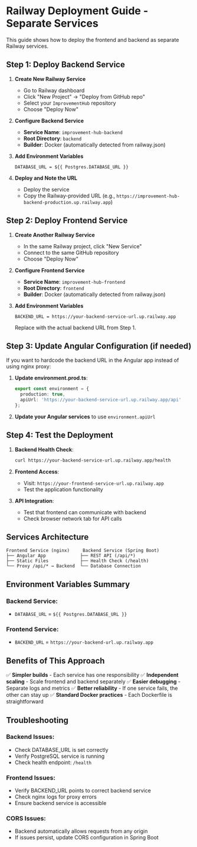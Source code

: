 # Railway Deployment Guide - Separate Services

This guide shows how to deploy the frontend and backend as separate Railway services.

## Step 1: Deploy Backend Service

1. **Create New Railway Service**
   - Go to Railway dashboard
   - Click "New Project" → "Deploy from GitHub repo"
   - Select your `ImprovementHub` repository
   - Choose "Deploy Now"

2. **Configure Backend Service**
   - **Service Name**: `improvement-hub-backend`
   - **Root Directory**: `backend`
   - **Builder**: Docker (automatically detected from railway.json)

3. **Add Environment Variables**
   ```
   DATABASE_URL = ${{ Postgres.DATABASE_URL }}
   ```

4. **Deploy and Note the URL**
   - Deploy the service
   - Copy the Railway-provided URL (e.g., `https://improvement-hub-backend-production.up.railway.app`)

## Step 2: Deploy Frontend Service

1. **Create Another Railway Service**
   - In the same Railway project, click "New Service"
   - Connect to the same GitHub repository
   - Choose "Deploy Now"

2. **Configure Frontend Service**
   - **Service Name**: `improvement-hub-frontend`
   - **Root Directory**: `frontend`
   - **Builder**: Docker (automatically detected from railway.json)

3. **Add Environment Variables**
   ```
   BACKEND_URL = https://your-backend-service-url.up.railway.app
   ```
   Replace with the actual backend URL from Step 1.

## Step 3: Update Angular Configuration (if needed)

If you want to hardcode the backend URL in the Angular app instead of using nginx proxy:

1. **Update environment.prod.ts**:
   ```typescript
   export const environment = {
     production: true,
     apiUrl: 'https://your-backend-service-url.up.railway.app/api'
   };
   ```

2. **Update your Angular services** to use `environment.apiUrl`

## Step 4: Test the Deployment

1. **Backend Health Check**:
   ```bash
   curl https://your-backend-service-url.up.railway.app/health
   ```

2. **Frontend Access**:
   - Visit: `https://your-frontend-service-url.up.railway.app`
   - Test the application functionality

3. **API Integration**:
   - Test that frontend can communicate with backend
   - Check browser network tab for API calls

## Services Architecture

```
Frontend Service (nginx)     Backend Service (Spring Boot)
├── Angular App             ├── REST API (/api/*)
├── Static Files            ├── Health Check (/health)
└── Proxy /api/* → Backend  └── Database Connection
```

## Environment Variables Summary

### Backend Service:
- `DATABASE_URL` = `${{ Postgres.DATABASE_URL }}`

### Frontend Service:
- `BACKEND_URL` = `https://your-backend-url.up.railway.app`

## Benefits of This Approach

✅ **Simpler builds** - Each service has one responsibility
✅ **Independent scaling** - Scale frontend and backend separately
✅ **Easier debugging** - Separate logs and metrics
✅ **Better reliability** - If one service fails, the other can stay up
✅ **Standard Docker practices** - Each Dockerfile is straightforward

## Troubleshooting

### Backend Issues:
- Check DATABASE_URL is set correctly
- Verify PostgreSQL service is running
- Check health endpoint: `/health`

### Frontend Issues:
- Verify BACKEND_URL points to correct backend service
- Check nginx logs for proxy errors
- Ensure backend service is accessible

### CORS Issues:
- Backend automatically allows requests from any origin
- If issues persist, update CORS configuration in Spring Boot